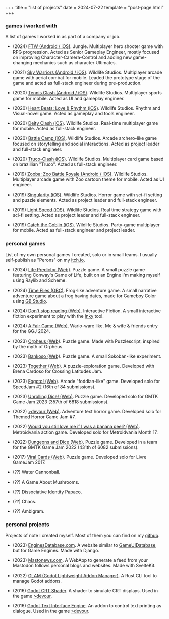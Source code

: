 +++
title = "list of projects"
date = 2024-07-22
template = "post-page.html"
+++

### games i worked with

A list of games I worked in as part of a company or job.

- (2024) [FTW (Android / iOS)](https://play.google.com/store/apps/details?id=com.jungle.development.ftw&hl=en_US&pli=1). Jungle. Multiplayer hero shooter game with RPG progression. Acted as Senior Gameplay Engineer, mostly focused on improving Character-Camera-Control and adding new game-changing mechanics such as character Ultimates.

- (2021) [Sky Warriors (Android / iOS)](https://apps.apple.com/us/app/sky-warriors-airplane-games/id1572323748). Wildlife Studios. Multiplayer arcade game with aerial combat for mobile. Leaded the prototype stage of the game and acted as full-stack engineer during pre-production.

- (2020) [Tennis Clash (Android / iOS)](https://apps.apple.com/app/id1346179411). Wildlife Studios. Multiplayer sports game for mobile. Acted as UI and gameplay engineer.

- (2020) [Heart Beats: Love & Rhythm (iOS)](https://apps.apple.com/app/id1505808518). Wildlife Studios. Rhythm and Visual-novel game. Acted as gameplay and tools engineer.

- (2020) [Deity Clash (iOS)](https://apps.apple.com/app/id1530685906). Wildlife Studios. Real-time multiplayer game for mobile. Acted as full-stack engineer.

- (2020) [Battle Camp (iOS)](https://apps.apple.com/app/id1542474850). Wildlife Studios. Arcade archero-like game focused on storytelling and social interactions. Acted as project leader and full-stack engineer.

- (2020) [Truco-Clash (iOS)](https://apps.apple.com/us/app/truco-clash/id1567974128). Wildlife Studios. Multiplayer card game based on brazillian "Truco". Acted as full-stack engineer.

- (2019) [Zooba: Zoo Battle Royale (Android / iOS)](https://apps.apple.com/app/id1459402952). Wildlife Studios. Multiplayer arcade game with Zoo cartoon theme for mobile. Acted as UI engineer.

- (2019) [Singularity (iOS)](https://apps.apple.com/app/id1457836626). Wildlife Studios. Horror game with sci-fi setting and puzzle elements. Acted as project leader and full-stack engineer.

- (2019) [Light Speed (iOS)](https://apps.apple.com/app/id1470280425). Wildlife Studios. Real time strategy game with sci-fi setting. Acted as project leader and full-stack engineer.

- (2019) [Catch the Goblin (iOS)](https://apps.apple.com/app/id1491073637). Wildlife Studios. Party-game multiplayer for mobile. Acted as full-stack engineer and project leader.

### personal games

List of my own personal games I created, solo or in small teams. I usually self-publish as "Perons" on my [itch.io](https://perons.itch.io/).

- (2024) [Life Predictor (Web)](https://perons.itch.io/life-predictor). Puzzle game. A small puzzle game featuring Conway's Game of Life, built on an Engine I'm making myself using Raylib and Scheme.

- (2024) [Time Flies (GBC)](https://perons.itch.io/time-flies). Frog-like adventure game. A small narrative adventure game about a frog having dates, made for Gameboy Color using [GB Studio](https://enginesdatabase.com/engine/gbstudio/).

- (2024) [Don't stop reading (Web)](https://perons.itch.io/dont-stop-reading). Interactive Fiction. A small interactive fiction experiment to play with the [Inky](https://enginesdatabase.com/engine/inky/) tool.

- (2024) [A Fair Game (Web)](https://perons.itch.io/ggj-2024). Wario-ware like. Me & wife & friends entry for the GGJ 2024.

- (2023) [Orpheus (Web)](https://perons.itch.io/orpheus). Puzzle game. Made with Puzzlescript, inspired by the myth of Orpheus.

- (2023) [Bankoso (Web)](https://perons.itch.io/bankoso). Puzzle game. A small Sokoban-like experiment.

- (2023) [Together (Web)](https://perons.itch.io/together). A puzzle-exploration game. Developed with Brena Cardoso for Crossing Latitudes Jam.

- (2023) [Fogoto! (Web)](https://perons.itch.io/fogoto). Arcade "foddian-like" game. Developed solo for SpeedJam #2 (16th of 84 submissions).

- (2023) [Unrolling Dice! (Web)](https://perons.itch.io/unrolling-dice). Puzzle game. Developed solo for GMTK Game Jam 2023 (357th of 6818 submissions).

- (2022) [>devour (Web)](https://perons.itch.io/devour). Adventure text horror game. Developed solo for Themed Horror Game Jam #7.

- (2022) [Would you still love me if I was a banana peel? (Web)](https://perons.itch.io/would-you-still-love-me-if-i-was-a-banana-peel). Metroidvania action game. Developed solo for Metroidvania Month 17.

- (2022) [Dungeons and Dice (Web)](https://perons.itch.io/dungeonsanddice). Puzzle game. Developed in a team for the GMTK Game Jam 2022 (431th of 6082 submissions).

- (2017) [Viral Cards (Web)](https://perons.itch.io/viral-cards). Puzzle game. Developed solo for Livre GameJam 2017.

- (??) Water Cannonball.

- (??) A Game About Mushrooms.

- (??) Dissociative Identity Papaco.

- (??) Chaos.

- (??) Ambigram.

### personal projects

Projects of note I created myself. Most of them you can find on my [github](https://github.com/henriquelalves).

- (2023) [EnginesDatabase.com](https://enginesdatabase.com). A website similar to [GameUIDatabase](https://www.gameuidatabase.com), but for Game Engines. Made with Django.

- (2023) [Mastonews.com](https://mastonews.com). A WebApp to generate a feed from your Mastodon follows personal blogs and websites. Made with SvelteKit.

- (2022) [GLAM (Godot Lightweight Addon Manager)](https://github.com/henriquelalves/glam). A Rust CLI tool to manage Godot addons.

- (2016) [Godot CRT Shader](https://github.com/henriquelalves/SimpleGodotCRTShader). A shader to simulate CRT displays. Used in the game [>devour](https://perons.itch.io/devour).

- (2016) [Godot Text Interface Engine](https://github.com/henriquelalves/GodotTIE). An addon to control text printing as dialogue. Used in the game [>devour](https://perons.itch.io/devour).

